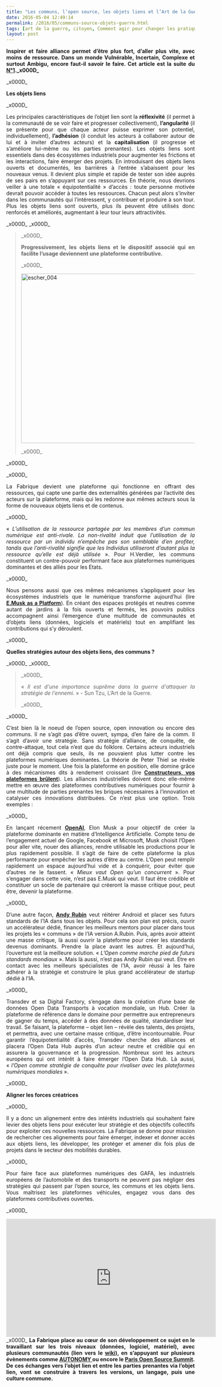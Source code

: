 ```yaml
---
title: "Les communs, l’open source, les objets liens et l’Art de la Guerre [2/2]"
date: 2016-05-04 12:49:14
permalink: /2016/05/communs-source-objets-guerre.html
tags: [art de la guerre, citoyen, Comment agir pour changer les pratiques ?, communs, E.Musk, Fabrique des mobilités, holoptisme, innovation, intelligence collective, plate-forme, Que sait-on de nos mobilités ?, Territoire Collectivité Etat Europe]
layout: post
---
```


<p style="text-align: justify;"><strong>Inspirer et faire alliance permet d’être plus fort, d’aller plus vite, avec moins de ressource. Dans un monde Vulnérable, Incertain, Complexe et surtout Ambigu, encore faut-il savoir le faire. Cet article est la suite du <a href="http://transportsdufutur.ademe.fr/2016/05/communs-source-guerre.html" target="_blank">N°1</a>._x000D_
</strong></p>_x000D_
<p style="text-align: justify;"><strong>Les objets liens</strong></p>_x000D_
<p style="text-align: justify;">Les principales caractéristiques de l’objet lien sont la <strong>réflexivité</strong> (il permet à la communauté de se voir faire et progresser collectivement), <strong>l’angularité</strong> (il se présente pour que chaque acteur puisse exprimer son potentiel, individuellement), <strong>l’adhésion</strong> (il conduit les acteurs à collaborer autour de lui et à inviter d’autres acteurs) et la <strong>capitalisation</strong> (il progresse et s’améliore lui-même ou les parties prenantes). Les objets liens sont essentiels dans des écosystèmes industriels pour augmenter les frictions et les interactions, faire émerger des projets. En introduisant des objets liens ouverts et documentés, les barrières à l’entrée s’abaissent pour les nouveaux venus. Il devient plus simple et rapide de tester son idée auprès de ses pairs en s’appuyant sur ces ressources. En théorie, nous devrions veiller à une totale « équipotentialité » d’accès : toute personne motivée devrait pouvoir accéder à toutes les ressources. Chacun peut alors s’inviter dans les communautés qui l’intéressent, y contribuer et produire à son tour. Plus les objets liens sont ouverts, plus ils peuvent être utilisés donc renforcés et améliorés, augmentant à leur tour leurs attractivités.</p>_x000D_
_x000D_
<blockquote>_x000D_
<p style="text-align: justify;"><strong>Progressivement, les objets liens et le dispositif associé qui en facilite l’usage deviennent une plateforme contributive.</strong></p>_x000D_
<p style="text-align: justify;"><a href="http://transportsdufutur.ademe.fr/wp-content/uploads/sites/6/2016/05/escher_004.jpg" rel="attachment wp-att-4188"><img class="aligncenter wp-image-4188 size-full" src="http://transportsdufutur.ademe.fr/wp-content/uploads/sites/6/2016/05/escher_004.jpg" alt="escher_004" width="616" height="452" /></a></p>_x000D_
</blockquote>_x000D_
<p style="text-align: justify;"><!--more--></p>_x000D_
<p style="text-align: justify;">La Fabrique devient une plateforme qui fonctionne en offrant des ressources, qui capte une partie des externalités générées par l’activité des acteurs sur la plateforme, mais qui les redonne aux mêmes acteurs sous la forme de nouveaux objets liens et de contenus.</p>_x000D_
<p style="text-align: justify;">« <em>L’utilisation de la ressource partagée par les membres d’un commun numérique est anti-rivale. La non-rivalité induit que l’utilisation de la ressource par un individu n’empêche pas son semblable d’en profiter, tandis que l’anti-rivalité signifie que les Individus utiliseront d’autant plus la ressource qu’elle est déjà utilisée</em> ». Pour H.Verdier, les communs constituent un contre-pouvoir performant face aux plateformes numériques dominantes et des alliés pour les Etats.</p>_x000D_
<p style="text-align: justify;">Nous pensons aussi que ces mêmes mécanismes s’appliquent pour les écosystèmes industriels que le numérique transforme aujourd’hui (lire <a href="http://transportsdufutur.ademe.fr/2016/04/e-musk-as-a-platform.html" target="_blank"><strong>E.Musk as a Platform</strong></a>). En créant des espaces protégés et neutres comme autant de jardins à la fois ouverts et fermés, les pouvoirs publics accompagnent ainsi l’émergence d’une multitude de communautés et d’objets liens (données, logiciels et matériels) tout en amplifiant les contributions qui s’y déroulent.</p>_x000D_
<p style="text-align: justify;"><strong>Quelles stratégies autour des objets liens, des communs ?</strong></p>_x000D_
_x000D_
<blockquote>_x000D_
<p style="text-align: justify;">« <em>Il est d'une importance suprême dans la guerre d'attaquer la stratégie de l'ennemi.</em> » - Sun Tzu, L’Art de la Guerre.</p>_x000D_
</blockquote>_x000D_
<p style="text-align: justify;">C’est bien là le noeud de l’open source, open innovation ou encore des communs. Il ne s’agit pas d’être ouvert, sympa, d’en faire de la comm. Il s’agit d’avoir une stratégie. Sans stratégie d’alliance, de conquête, de contre-attaque, tout cela n’est que du folklore. Certains acteurs industriels ont déjà compris que seuls, ils ne pouvaient plus lutter contre les plateformes numériques dominantes. La théorie de Peter Thiel se révèle juste pour le moment. Une fois la plateforme en position, elle domine grâce à des mécanismes dits à rendement croissant (lire <a href="http://transportsdufutur.ademe.fr/2016/02/constructeurs-vos-plateformes-brulent.html" target="_blank"><strong>Constructeurs, vos plateformes brûlent</strong></a>). Les alliances industrielles doivent donc elle-même mettre en œuvre des plateformes contributives numériques pour fournir à une multitude de parties prenantes les briques nécessaires à l’innovation et catalyser ces innovations distribuées. Ce n’est plus une option. Trois exemples :</p>_x000D_
<p style="text-align: justify;">En lançant récement <strong><a href="http://www.wired.com/2016/04/openai-elon-musk-sam-altman-plan-to-set-artificial-intelligence-free/">OpenAI</a></strong>, Elon Musk a pour objectif de créer la plateforme dominante en matière d’Intelligence Artificielle. Compte tenu de l’engagement actuel de Google, Facebook et Microsoft, Musk choisit l’Open pour aller vite, nouer des alliances, rendre utilisable les productions pour le plus rapidement possible. Il s’agit de faire de cette plateforme la plus performante pour empêcher les autres d’être au centre. L’Open peut remplir rapidement un espace aujourd’hui vide et à conquérir, pour éviter que d’autres ne le fassent. « <em>Mieux vaut Open qu’un concurrent</em> ». Pour s’engager dans cette voie, n’est pas E.Musk qui veut. Il faut être crédible et constituer un socle de partenaire qui créeront la masse critique pour, peut être, devenir la plateforme.</p>_x000D_
<p style="text-align: justify;">D’une autre façon, <strong><a href="http://transportsdufutur.ademe.fr/2016/02/le-playground-dandy-rubin-est-passionnant.html" target="_blank">Andy Rubin</a></strong> veut réitérer Android et placer ses futurs standards de l’IA dans tous les objets. Pour cela son plan est précis, ouvrir un accélérateur dédié, financer les meilleurs mentors pour placer dans tous les projets les « communs » de l’IA version A.Rubin. Puis, après avoir atteint une masse critique, là aussi ouvrir la plateforme pour créer les standards devenus dominants. Prendre la place avant les autres. Et aujourd’hui, l’ouverture est la meilleure solution. « <em>L’Open comme marche pied de futurs standards mondiaux</em> ». Mais là aussi, n’est pas Andy Rubin qui veut. Etre en contact avec les meilleurs spécialistes de l’IA, avoir réussi à les faire adhérer à la stratégie et construire le plus grand accélérateur de startup dédié à l’IA.</p>_x000D_
<p style="text-align: justify;">Transdev et sa Digital Factory, s’engage dans la création d’une base de données Open Data Transports à vocation mondiale, un Hub. Créer la plateforme de référence dans le domaine pour permettre aux entrepreneurs de gagner du temps, accéder à des données de qualité, standardiser leur travail. Se faisant, la plateforme – objet lien – révèle des talents, des projets, et permettra, avec une certaine masse critique, d’être incontournable. Pour garantir l’équipotentialité d’accès, Transdev cherche des alliances et placera l’Open Data Hub auprès d’un acteur neutre et crédible qui en assurera la gouvernance et la progression. Nombreux sont les acteurs européens qui ont intérêt à faire émerger l’Open Data Hub. Là aussi, « <em>l’Open comme stratégie de conquête pour rivaliser avec les plateformes numériques mondiales</em> ».</p>_x000D_
<p style="text-align: justify;"><strong>Aligner les forces créatrices</strong></p>_x000D_
<p style="text-align: justify;">Il y a donc un alignement entre des intérêts industriels qui souhaitent faire levier des objets liens pour exécuter leur stratégie et des objectifs collectifs pour exploiter ces nouvelles ressources. La Fabrique se donne pour mission de rechercher ces alignements pour faire émerger, indexer et donner accès aux objets liens, les développer, les protéger et amener dix fois plus de projets dans le secteur des mobilités durables.</p>_x000D_
<p style="text-align: justify;">Pour faire face aux plateformes numériques des GAFA, les industriels européens de l’automobile et des transports ne peuvent pas négliger des stratégies qui passent par l’open source, les communs et les objets liens. Vous maîtrisez les plateformes véhicules, engagez vous dans des plateformes contributives ouvertes.</p>_x000D_
<p style="text-align: justify;"><iframe src="https://embed-ssl.ted.com/talks/lang/fr/howard_rheingold_on_collaboration.html" width="560" height="315" frameborder="0" scrolling="no" allowfullscreen="allowfullscreen"></iframe>_x000D_
<strong>La Fabrique place au cœur de son développement ce sujet en le travaillant sur les trois niveaux (données, logiciel, matériel), avec plusieurs communautés (lien vers le <a href="http://wiki.lafabriquedesmobilites.fr/index.php?title=Construire_des_communaut%C3%A9s" target="_blank">wiki</a>), en s’appuyant sur plusieurs évènements comme <a href="http://www.autonomy.paris/" target="_blank">AUTONOMY </a>ou encore le <a href="http://www.opensourcesummit.paris/" target="_blank">Paris Open Source Summit</a>. De ces échanges vers l’objet lien et entre les parties prenantes via l’objet lien, vont se construire à travers les versions, un langage, puis une culture commune.</strong></p>
